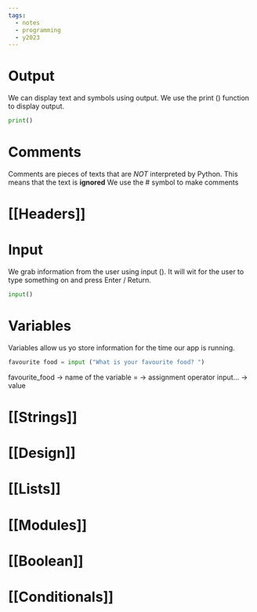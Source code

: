 ```yaml
---
tags:
  - notes
  - programming
  - y2023
---
```


# Output
We can display text and symbols using output.
We use the print () function to display output.
```python
print()
```

# Comments
Comments are pieces of texts that are *NOT* interpreted by Python.
This means that the text is **ignored**
We use the # symbol to make comments

# [[Headers]]

# Input
We grab information from the user using input ().
It will wit for the user to type something on and press Enter / Return.

```python
input()
```

# Variables
Variables allow us yo store information for the time our app is running.
```python
favourite food = input ("What is your favourite food? ")
```
favourite_food -> name of the variable
= -> assignment operator
input... -> value 

# [[Strings]]

# [[Design]]

# [[Lists]]

# [[Modules]]

# [[Boolean]]
# [[Conditionals]]
